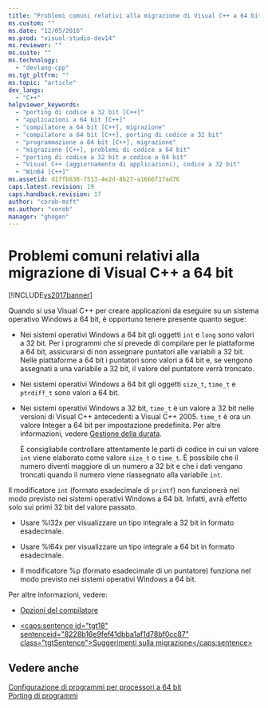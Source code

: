 ```yaml
---
title: "Problemi comuni relativi alla migrazione di Visual C++ a 64 bit | Microsoft Docs"
ms.custom: ""
ms.date: "12/05/2016"
ms.prod: "visual-studio-dev14"
ms.reviewer: ""
ms.suite: ""
ms.technology: 
  - "devlang-cpp"
ms.tgt_pltfrm: ""
ms.topic: "article"
dev_langs: 
  - "C++"
helpviewer_keywords: 
  - "porting di codice a 32 bit [C++]"
  - "applicazioni a 64 bit [C++]"
  - "compilatore a 64 bit [C++], migrazione"
  - "compilatore a 64 bit [C++], porting di codice a 32 bit"
  - "programmazione a 64 bit [C++], migrazione"
  - "migrazione [C++], problemi di codice a 64 bit"
  - "porting di codice a 32 bit a codice a 64 bit"
  - "Visual C++ (aggiornamento di applicazioni), codice a 32 bit"
  - "Win64 [C++]"
ms.assetid: d17fb838-7513-4e2d-8b27-a1666f17ad76
caps.latest.revision: 19
caps.handback.revision: 17
author: "corob-msft"
ms.author: "corob"
manager: "ghogen"
---
```

# Problemi comuni relativi alla migrazione di Visual C++ a 64 bit
[!INCLUDE[vs2017banner](../assembler/inline/includes/vs2017banner.md)]

Quando si usa Visual C\+\+ per creare applicazioni da eseguire su un sistema operativo Windows a 64 bit, è opportuno tenere presente quanto segue:  
  
-   Nei sistemi operativi Windows a 64 bit gli oggetti `int` e `long` sono valori a 32 bit.   Per i programmi che si prevede di compilare per le piattaforme a 64 bit, assicurarsi di non assegnare puntatori alle variabili a 32 bit.  Nelle piattaforme a 64 bit i puntatori sono valori a 64 bit e, se vengono assegnati a una variabile a 32 bit, il valore del puntatore verrà troncato.  
  
-   Nei sistemi operativi Windows a 64 bit gli oggetti `size_t`, `time_t` e  `ptrdiff_t` sono valori a 64 bit.  
  
-   Nei sistemi operativi Windows a 32 bit, `time_t` è un valore a 32 bit nelle versioni di Visual C\+\+ antecedenti a Visual C\+\+ 2005.  `time_t` è ora un valore Integer a 64 bit per impostazione predefinita.  Per altre informazioni, vedere [Gestione della durata](../c-runtime-library/time-management.md).  
  
     È consigliabile controllare attentamente le parti di codice in cui un valore `int` viene elaborato come valore `size_t` o `time_t`.  È possibile che il numero diventi maggiore di un numero a 32 bit e che i dati vengano troncati quando il numero viene riassegnato alla variabile `int`.  
  
 Il modificatore `int` \(formato esadecimale di `printf`\) non funzionerà nel modo previsto nei sistemi operativi Windows a 64 bit.  Infatti, avrà effetto solo sui primi 32 bit del valore passato.  
  
-   Usare %I32x per visualizzare un tipo integrale a 32 bit in formato esadecimale.  
  
-   Usare %I64x per visualizzare un tipo integrale a 64 bit in formato esadecimale.  
  
-   Il modificatore %p \(formato esadecimale di un puntatore\) funziona nel modo previsto nei sistemi operativi Windows a 64 bit.  
  
 Per altre informazioni, vedere:  
  
-   [Opzioni del compilatore](../build/reference/compiler-options.md)  
  
-   [\<caps:sentence id\="tgt18" sentenceid\="8228b16e9fef41dbba1af1d78bf0cc87" class\="tgtSentence"\>Suggerimenti sulla migrazione\<\/caps:sentence\>](http://msdn.microsoft.com/library/windows/desktop/aa384214)  
  
## Vedere anche  
 [Configurazione di programmi per processori a 64 bit](../build/configuring-programs-for-64-bit-visual-cpp.md)   
 [Porting di programmi](http://msdn.microsoft.com/it-it/c36c44b3-5a9b-4bb4-9b7a-469aa770ed00)